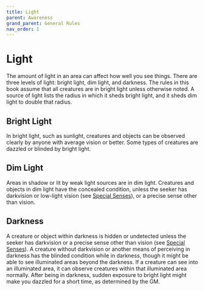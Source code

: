 ```yaml
---
title: Light
parent: Awareness
grand_parent: General Rules
nav_order: 1
---
```


# Light
The amount of light in an area can affect how well you see things. There are three levels of light: bright light, dim light, and darkness. The rules in this book assume that all creatures are in bright light unless otherwise noted. A source of light lists the radius in which it sheds bright light, and it sheds dim light to double that radius.

## Bright Light
In bright light, such as sunlight, creatures and objects can be observed clearly by anyone with average vision or better. Some types of creatures are dazzled or blinded by bright light.

## Dim Light
Areas in shadow or lit by weak light sources are in dim light. Creatures and objects in dim light have the concealed condition, unless the seeker has darkvision or low-light vision (see [Special Senses](https://stormchaserroleplaying.com/stormchaserRPG/General/Awareness/Light/)), or a precise sense other than vision.

## Darkness
A creature or object within darkness is hidden or undetected unless the seeker has darkvision or a precise sense other than vision (see [Special Senses](https://stormchaserroleplaying.com/stormchaserRPG/General/Awareness/Light/)). A creature without darkvision or another means of
perceiving in darkness has the blinded condition while in darkness, though it might be able to see illuminated areas beyond the darkness. If a creature can see into an illuminated area, it can observe creatures within that illuminated area normally. After being in darkness, sudden exposure to bright light might make you dazzled for a short time, as determined by the GM.
